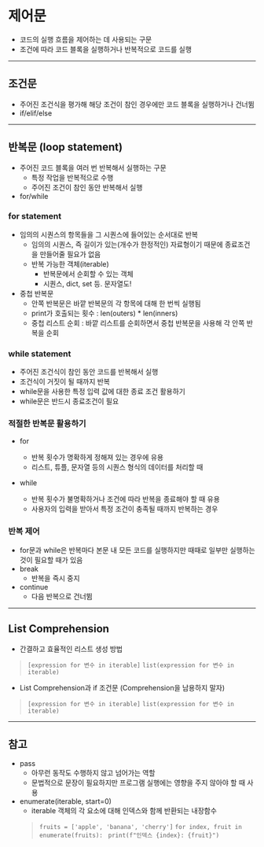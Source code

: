 # 제어문
- 코드의 실행 흐름을 제어하는 데 사용되는 구문
- 조건에 따라 코드 블록을 실행하거나 반복적으로 코드를 실행

---

## 조건문
- 주어진 조건식을 평가해 해당 조건이 참인 경우에만 코드 블록을 실행하거나 건너뜀
- if/elif/else

---

## 반복문 (loop statement)
- 주어진 코드 블록을 여러 번 반복해서 실행하는 구문
    - 특정 작업을 반복적으로 수행
    - 주어진 조건이 참인 동안 반복해서 실행
- for/while

### for statement
- 임의의 시퀀스의 항목들을 그 시퀀스에 들어있는 순서대로 반복
    - 임의의 시퀀스, 즉 길이가 있는(개수가 한정적인) 자료형이기 때문에 종료조건을 만들어줄 필요가 없음
    - 반복 가능한 객체(iterable)
        - 반복문에서 순회할 수 있는 객체
        - 시퀀스, dict, set 등. 문자열도!
- 중첩 반복문
    - 안쪽 반복문은 바깥 반복문의 각 항목에 대해 한 번씩 실행됨
    - print가 호출되는 횟수 : len(outers) * len(inners)
    - 중첩 리스트 순회 : 바깥 리스트를 순회하면서 중첩 반복문을 사용해 각 안쪽 반복을 순회

### while statement
- 주어진 조건식이 참인 동안 코드를 반복해서 실행
- 조건식이 거짓이 될 때까지 반복
- while문을 사용한 특정 입력 값에 대한 종료 조건 활용하기
- while문은 반드시 종료조건이 필요

### 적절한 반복문 활용하기
- for
    - 반복 횟수가 명확하게 정해져 있는 경우에 유용
    - 리스트, 튜플, 문자열 등의 시퀀스 형식의 데이터를 처리할 때

- while
    - 반복 횟수가 불명확하거나 조건에 따라 반복을 종료해야 할 때 유용
    - 사용자의 입력을 받아서 특정 조건이 충족될 때까지 반복하는 경우

### 반복 제어
- for문과 while은 반복마다 본문 내 모든 코드를 실행하지만 때때로 일부만 실행하는 것이 필요할 때가 있음
- break
    - 반복을 즉시 중지
- continue
    - 다음 반복으로 건너뜀

---

## List Comprehension
- 간결하고 효율적인 리스트 생성 방법
> `[expression for 변수 in iterable]`
> `list(expression for 변수 in iterable)`

- List Comprehension과 if 조건문 (Comprehension을 남용하지 말자)
> `[expression for 변수 in iterable]`
> `list(expression for 변수 in iterable)`

---

## 참고
- pass
    - 아무런 동작도 수행하지 않고 넘어가는 역할
    - 문법적으로 문장이 필요하지만 프로그램 실행에는 영향을 주지 않아야 할 때 사용
- enumerate(iterable, start=0)
    - iterable 객체의 각 요소에 대해 인덱스와 함께 반환되는 내장함수
    > `fruits = ['apple', 'banana', 'cherry']`
    > `for index, fruit in enumerate(fruits):`
    > ` print(f"인덱스 {index}: {fruit}")`